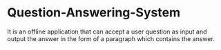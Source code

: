Question-Answering-System
=========================

It is an offline application that can accept a user question as input and output the answer in the form of a paragraph which contains the answer.